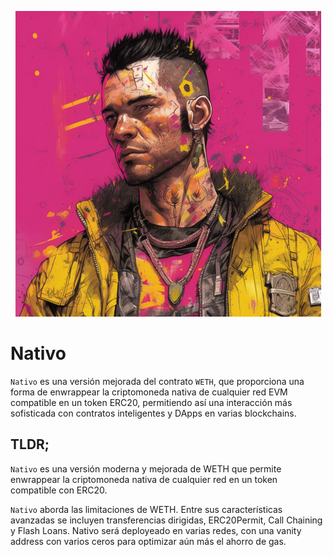 <p align="center">
  <img src="./art/cover.png" alt="readme cover"/>
</p>

# Nativo

`Nativo` es una versión mejorada del contrato `WETH`, que proporciona una forma de enwrappear la criptomoneda nativa de cualquier red EVM compatible en un token ERC20, permitiendo así una interacción más sofisticada con contratos inteligentes y DApps en varias blockchains.


## TLDR;

`Nativo` es una versión moderna y mejorada de WETH que permite enwrappear la criptomoneda nativa de cualquier red en un token compatible con ERC20.

`Nativo` aborda las limitaciones de WETH. Entre sus características avanzadas se incluyen transferencias dirigidas, ERC20Permit, Call Chaining y Flash Loans. Nativo será deployeado en varias redes, con una vanity address con varios ceros para optimizar aún más el ahorro de gas.